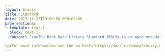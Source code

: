 ```yaml
---
layout: blocks
title: Standard
date: 2017-11-22T23:00:00.000+00:00
page_sections:
- template: text-1
  block: text-1
  content: "<p>The Risk Data Library Standard (RDLS) is an open metadata standard for describing risk datasets used in climate and disaster risk assessments.</p><p>The purpose of the RDLS is to enable risk reduction and resilience building by making it easier for risk data publishers to describe their datasets and for risk data users to identify datasets to use in their work. Many different organisations produce or use risk datasets, including humanitarian organisations, insurance companies, academic institutions and multi-lateral development banks.</p><p>The key feature of the RDLS is the metadata standard for describing hazard, exposure, vulnerability, and loss datasets. In addition to the metadata standard, the RDLS provides guidance on packaging and formatting for risk datasets, although it does not seek to standardise the contents of risk datasets.</p><p>The RDLS is curated by the Global Facility for Disaster Reduction and Recovery and is intended for use by anyone involved in publishing or using disaster risk data. It is an open standard and community contributions are welcome.</p>"

<p>For more information see the <a href="https://docs.riskdatalibrary.org/">documentation</a></p>
---
```

